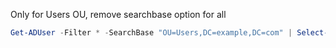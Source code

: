 
Only for Users OU, remove searchbase option for all
```powershell
Get-ADUser -Filter * -SearchBase "OU=Users,DC=example,DC=com" | Select-Object Name,SamAccountName,UserPrincipalName | Export-Csv -Path "C:\Users\report.csv" -NoTypeInformation
```
